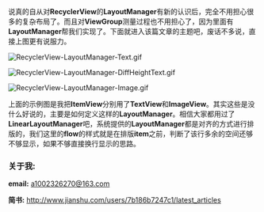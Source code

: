 说真的自从对**RecyclerView**的**LayoutManager**有新的认识后，完全不用担心很多的复杂布局了。而且对**ViewGroup**测量过程也不用担心了，因为里面有**LayoutManager**帮我们实现了。下面就进入该篇文章的主题吧，废话不多说，直接上图更有说服力。

![RecyclerView-LayoutManager-Text.gif](https://github.com/1002326270xc/LayoutManager-FlowLayout/blob/master/photos/RecyclerView-LayoutManager-Text.gif)


![RecyclerView-LayoutManager-DiffHeightText.gif](https://github.com/1002326270xc/LayoutManager-FlowLayout/blob/master/photos/RecyclerView-LayoutManager-DiffHeightText.gif)



![RecyclerView-LayoutManager-Image.gif](https://github.com/1002326270xc/LayoutManager-FlowLayout/blob/master/photos/RecyclerView-LayoutManager-Image.gif)

上面的示例图是我把**ItemView**分别用了**TextView**和**ImageView**。其实这些是没什么好说的，主要是如何定义这样的**LayoutManager**。相信大家都用过了**LinearLayoutManager**吧，系统提供的**LayoutManager**都是对齐的方式进行排版的，我们这里的**flow**的样式就是在排版**item**之前，判断了该行多余的空间还够不够显示，如果不够直接换行显示的思路。
         
       
### 关于我:

**email:** a1002326270@163.com

**简书:** http://www.jianshu.com/users/7b186b7247c1/latest_articles
